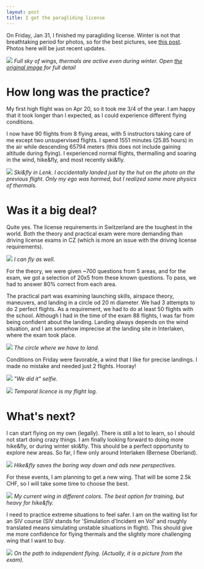 ```yaml
---
layout: post
title: I got the paragliding license
---
```


On Friday, Jan 31, I finished my paragliding license. Winter is not that breathtaking period for photos, so for the best pictures, see [this post](https://bender250.github.io/Paragliding_Brevet/). Photos here will be just recent updates.

![](https://lh3.googleusercontent.com/d8SYmQq-HQuAB38aPNe35DGJKsqwgbYRQ8QS4mv-4ZOjcERV6QhoS_gmDK5nkBG8Zt9UNPByWdlLRepo_r84c8XF_p-5eq2BfiY7kQWObuwYOMrkRBIvXZGSVzhveGH7l2rB_a2X4N4=w2160-h1440-no)
*Full sky of wings, thermals are active even during winter. Open [the original image](https://lh3.googleusercontent.com/d8SYmQq-HQuAB38aPNe35DGJKsqwgbYRQ8QS4mv-4ZOjcERV6QhoS_gmDK5nkBG8Zt9UNPByWdlLRepo_r84c8XF_p-5eq2BfiY7kQWObuwYOMrkRBIvXZGSVzhveGH7l2rB_a2X4N4=w5472-h3648-no) for full detail*

# How long was the practice?

My first high flight was on Apr 20, so it took me 3/4 of the year. I am happy that it took longer than I expected, as I could experience different flying conditions.

I now have 90 flights from 8 flying areas, with 5 instructors taking care of me except two unsupervised flights. I spend 1551 minutes (25.85 hours) in the air while descending 65794 meters (this does not include gaining altitude during flying). I experienced normal flights, thermalling and soaring in the wind, hike&fly, and most recently ski&fly.

![](https://lh3.googleusercontent.com/CtBqkmQ8LQ2WFt0kamIud23Z88M4j6B8MmmMzE6ejQ-_0V5OhZYk7NGWRyR_olwCXmnDFWXBn7ouHPha1wk8-3EfM5L6RUqDCIG6DNWLdC0EnvBSxX1AxDgSBAa90RynBueV9ky_kjw=w1200-h1801-no)
*Ski&fly in Lenk. I accidentally landed just by the hut on the photo on the previous flight. Only my ego was harmed, but I realized some more physics of thermals.*

# Was it a big deal?

Quite yes. The license requirements in Switzerland are the toughest in the world. Both the theory and practical exam were more demanding than driving license exams in CZ (which is more an issue with the driving license requirements).

![](https://lh3.googleusercontent.com/nZ41SM9YnAHqgM53hEzePMAG8rZuFWf6OotRXiHpzfQg_L7sUwq9_l3wdtgr6OO5YvkY59cadYnoOpmaBabtf6pc7emmG9Ez1xLhFT3Fsru5pmPofezEYq7sTvPvXBhP0w0pVjB8LT0=w2160-h1440-no)
*I can fly as well.*

For the theory, we were given ~700 questions from 5 areas, and for the exam, we got a selection of 20x5 from these known questions. To pass, we had to answer 80% correct from each area.

The practical part was examining launching skills, airspace theory, maneuvers, and landing in a circle od 20 m diameter. We had 3 attempts to do 2 perfect flights. As a requirement, we had to do at least 50 flights with the school. Although I had in the time of the exam 88 flights, I was far from being confident about the landing. Landing always depends on the wind situation, and I am somehow imprecise at the landing site in Interlaken, where the exam took place.

![](https://lh3.googleusercontent.com/tJcaOqOCjvYAq1qJCjJFWsTk5wS3t21j2Ycd0L2TnbTv6prYoMR7iSQcLylvUHlz9GNR_JqE_UPtoG3SlAdry-86Uo-GO7bjqx_zuDnbU6Mzy4Y6Ui4wNyYnGap74PQWFBU72Z5sHME=w2560-h1440-no)
*The circle where we have to land.*

Conditions on Friday were favorable, a wind that I like for precise landings. I made no mistake and needed just 2 flights. Hooray!

![](https://lh3.googleusercontent.com/kX2JWyUVZL9pLCGECOW22Lbi0cS3b0x_o6EhzMUcaDbfuwALs79wqtfq8xsm_s2qfyij3Ow7G_i4pEq-y1ps2V8obAMDD9gjxsKfUnVYo6TYVqja6QkdaljKR2pREj5CCmZAu2c6zRk=w1920-h1440-no)
*"We did it" selfie.*

![](https://lh3.googleusercontent.com/Az0g9DbboT32CMkXh1vTaRSq8VahLswTMZ81tCS92wAh1ndKOdDvixknwJAb-hE_JmIgOyLR1ewhulXWLG0JpJOw9aanpxo3nRKLywRVmcbS9uv1gjL0U_0YdyBkvRDrkvAIwDg1x7Y=w2200-h1238-no)
*Temporal licence is my flight log.*

# What's next?

I can start flying on my own (legally). There is still a lot to learn, so I should not start doing crazy things. I am finally looking forward to doing more hike&fly, or during winter ski&fly. This should be a perfect opportunity to explore new areas. So far, I flew only around Interlaken (Bernese Oberland).

![](https://lh3.googleusercontent.com/FBWMkTC5Wd4OCE70JETola0oxAhWt-OyT5keC5NxH7j53E6zC-WHe49pHDgaZvOqtERQage3wt6zku2nWTLdCaJmoqfyqAkw2fiQiH1v3jjboLf5VbhVKcnLFGQajzb7PIUgfcjbiA8=w2160-h1440-no)
*Hike&fly saves the boring way down and ads new perspectives.*

For these events, I am planning to get a new wing. That will be some 2.5k CHF, so I will take some time to choose the best.

![](https://lh3.googleusercontent.com/Ytk_WqVO5iZ_erudLlxoV_4F970Kw7Q2eR4G86oma1zcN9SpoqjBQKmSKmrrwTD7B_XVN7264Vcv3BGGEER-deIegl6qQdKzpZDNKZbGTbVajDLg3RzAssHyYLQ0jLJ153VOioU7xGY=w2160-h1440-no)
*My current wing in different colors. The best option for training, but heavy for hike&fly.*

I need to practice extreme situations to feel safer. I am on the waiting list for an SIV course (SIV stands for 'Simulation d'Incident en Vol' and roughly translated means simulating unstable situations in flight). This should give me more confidence for flying thermals and the slightly more challenging wing that I want to buy.

![](https://lh3.googleusercontent.com/UGs6GsU3n8kGnPS1IpbaMppxBYBoWNLkkAUCi8I-Cjqfq2bm-by9q3wSLpY1UCtI4l93T9tK_Ij8l4a1LVMJMA7waDmVA6eNVJuBx9p8SXE6rULFpYAOYCzMOW0VcU1gJvv-XHaSFbw=w2560-h1440-no)
*On the path to independent flying. (Actually, it is a picture from the exam).*

